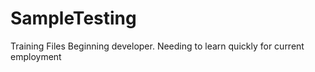 # SampleTesting
Training Files
Beginning developer. Needing to learn quickly for current employment
